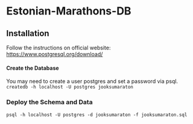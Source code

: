# Estonian-Marathons-DB

## Installation
Follow the instructions on official website: https://www.postgresql.org/download/

#### Create the Database
You may need to create a user postgres and set a password via psql.
```createdb -h localhost -U postgres jooksumaraton```

### Deploy the Schema and Data
```psql -h localhost -U postgres -d jooksumaraton -f jooksumaraton.sql```

